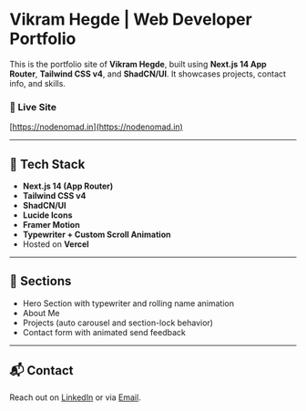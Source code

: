 # Vikram Hegde | Web Developer Portfolio

This is the portfolio site of **Vikram Hegde**, built using **Next.js 14 App Router**, **Tailwind CSS v4**, and **ShadCN/UI**. It showcases projects, contact info, and skills.

### 🚀 Live Site

[https://nodenomad.in](https://nodenomad.in)

---

## 🔧 Tech Stack

- **Next.js 14 (App Router)**
- **Tailwind CSS v4**
- **ShadCN/UI**
- **Lucide Icons**
- **Framer Motion**
- **Typewriter + Custom Scroll Animation**
- Hosted on **Vercel**

---

## 📂 Sections

- Hero Section with typewriter and rolling name animation
- About Me
- Projects (auto carousel and section-lock behavior)
- Contact form with animated send feedback

---

## 📬 Contact

Reach out on [LinkedIn](https://www.linkedin.com/in/vikramhegde07/) or via [Email](mailto:vikramhegde4037@gmail.com).
